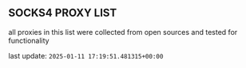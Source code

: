 ## SOCKS4 PROXY LIST

all proxies in this list were collected from open sources and tested for functionality

last update: `2025-01-11 17:19:51.481315+00:00`